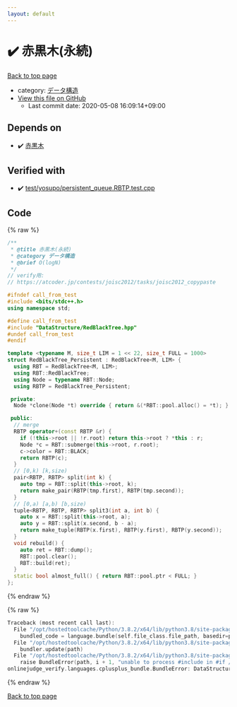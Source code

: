 ```yaml
---
layout: default
---
```


<!-- mathjax config similar to math.stackexchange -->
<script type="text/javascript" async
  src="https://cdnjs.cloudflare.com/ajax/libs/mathjax/2.7.5/MathJax.js?config=TeX-MML-AM_CHTML">
</script>
<script type="text/x-mathjax-config">
  MathJax.Hub.Config({
    TeX: { equationNumbers: { autoNumber: "AMS" }},
    tex2jax: {
      inlineMath: [ ['$','$'] ],
      processEscapes: true
    },
    "HTML-CSS": { matchFontHeight: false },
    displayAlign: "left",
    displayIndent: "2em"
  });
</script>

<script type="text/javascript" src="https://cdnjs.cloudflare.com/ajax/libs/jquery/3.4.1/jquery.min.js"></script>
<script src="https://cdn.jsdelivr.net/npm/jquery-balloon-js@1.1.2/jquery.balloon.min.js" integrity="sha256-ZEYs9VrgAeNuPvs15E39OsyOJaIkXEEt10fzxJ20+2I=" crossorigin="anonymous"></script>
<script type="text/javascript" src="../../assets/js/copy-button.js"></script>
<link rel="stylesheet" href="../../assets/css/copy-button.css" />


# :heavy_check_mark: 赤黒木(永続)

<a href="../../index.html">Back to top page</a>

* category: <a href="../../index.html#c1c7278649b583761cecd13e0628181d">データ構造</a>
* <a href="{{ site.github.repository_url }}/blob/master/DataStructure/RedBlackTree_Persistent.hpp">View this file on GitHub</a>
    - Last commit date: 2020-05-08 16:09:14+09:00




## Depends on

* :heavy_check_mark: <a href="RedBlackTree.hpp.html">赤黒木</a>


## Verified with

* :heavy_check_mark: <a href="../../verify/test/yosupo/persistent_queue.RBTP.test.cpp.html">test/yosupo/persistent_queue.RBTP.test.cpp</a>


## Code

<a id="unbundled"></a>
{% raw %}
```cpp
/**
 * @title 赤黒木(永続)
 * @category データ構造
 * @brief O(logN)
 */
// verify用:
// https://atcoder.jp/contests/joisc2012/tasks/joisc2012_copypaste

#ifndef call_from_test
#include <bits/stdc++.h>
using namespace std;

#define call_from_test
#include "DataStructure/RedBlackTree.hpp"
#undef call_from_test
#endif

template <typename M, size_t LIM = 1 << 22, size_t FULL = 1000>
struct RedBlackTree_Persistent : RedBlackTree<M, LIM> {
  using RBT = RedBlackTree<M, LIM>;
  using RBT::RedBlackTree;
  using Node = typename RBT::Node;
  using RBTP = RedBlackTree_Persistent;

 private:
  Node *clone(Node *t) override { return &(*RBT::pool.alloc() = *t); }

 public:
  // merge
  RBTP operator+(const RBTP &r) {
    if (!this->root || !r.root) return this->root ? *this : r;
    Node *c = RBT::submerge(this->root, r.root);
    c->color = RBT::BLACK;
    return RBTP(c);
  }
  // [0,k) [k,size)
  pair<RBTP, RBTP> split(int k) {
    auto tmp = RBT::split(this->root, k);
    return make_pair(RBTP(tmp.first), RBTP(tmp.second));
  }
  // [0,a) [a,b) [b,size)
  tuple<RBTP, RBTP, RBTP> split3(int a, int b) {
    auto x = RBT::split(this->root, a);
    auto y = RBT::split(x.second, b - a);
    return make_tuple(RBTP(x.first), RBTP(y.first), RBTP(y.second));
  }
  void rebuild() {
    auto ret = RBT::dump();
    RBT::pool.clear();
    RBT::build(ret);
  }
  static bool almost_full() { return RBT::pool.ptr < FULL; }
};

```
{% endraw %}

<a id="bundled"></a>
{% raw %}
```cpp
Traceback (most recent call last):
  File "/opt/hostedtoolcache/Python/3.8.2/x64/lib/python3.8/site-packages/onlinejudge_verify/docs.py", line 349, in write_contents
    bundled_code = language.bundle(self.file_class.file_path, basedir=pathlib.Path.cwd())
  File "/opt/hostedtoolcache/Python/3.8.2/x64/lib/python3.8/site-packages/onlinejudge_verify/languages/cplusplus.py", line 172, in bundle
    bundler.update(path)
  File "/opt/hostedtoolcache/Python/3.8.2/x64/lib/python3.8/site-packages/onlinejudge_verify/languages/cplusplus_bundle.py", line 281, in update
    raise BundleError(path, i + 1, "unable to process #include in #if / #ifdef / #ifndef other than include guards")
onlinejudge_verify.languages.cplusplus_bundle.BundleError: DataStructure/RedBlackTree_Persistent.hpp: line 14: unable to process #include in #if / #ifdef / #ifndef other than include guards

```
{% endraw %}

<a href="../../index.html">Back to top page</a>

